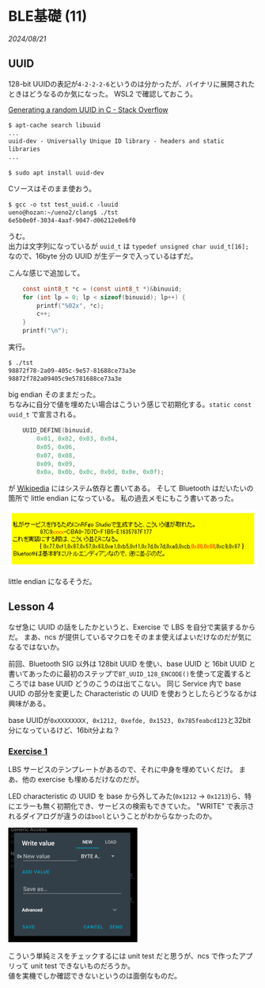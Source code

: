 # BLE基礎 (11)

<i>2024/08/21</i>

## UUID

128-bit UUIDの表記が`4-2-2-2-6`というのは分かったが、バイナリに展開されたときはどうなるのか気になった。
WSL2 で確認しておこう。

[Generating a random UUID in C - Stack Overflow](https://stackoverflow.com/questions/51053568/generating-a-random-uuid-in-c)

```console
$ apt-cache search libuuid
...
uuid-dev - Universally Unique ID library - headers and static libraries
...

$ sudo apt install uuid-dev
```

Cソースはそのまま使おう。

```console
$ gcc -o tst test_uuid.c -luuid
ueno@hozan:~/ueno2/clang$ ./tst
6e5b0e0f-3034-4aaf-9047-d06212e0e6f0
```

うむ。  
出力は文字列になっているが `uuid_t` は `typedef unsigned char uuid_t[16];` なので、16byte 分の UUID が生データで入っているはずだ。

こんな感じで追加して。

```c
    const uint8_t *c = (const uint8_t *)&binuuid;
    for (int lp = 0; lp < sizeof(binuuid); lp++) {
        printf("%02x", *c);
        c++;
    }
    printf("\n");
```

実行。

```console
$ ./tst
98872f78-2a09-405c-9e57-81688ce73a3e
98872f782a09405c9e5781688ce73a3e
```

big endian そのままだった。  
ちなみに自分で値を埋めたい場合はこういう感じで初期化する。`static const uuid_t` で宣言される。

```c
    UUID_DEFINE(binuuid,
        0x01, 0x02, 0x03, 0x04,
        0x05, 0x06,
        0x07, 0x08,
        0x09, 0x09,
        0x0a, 0x0b, 0x0c, 0x0d, 0x0e, 0x0f);
```

が [Wikipedia](https://en.wikipedia.org/wiki/Universally_unique_identifier#Encoding) にはシステム依存と書いてある。
そして Bluetooth はだいたいの箇所で little endian になっている。
私の過去メモにもこう書いてあった。

![image](20240821b-1.png)

little endian になるそうだ。

## Lesson 4 

なぜ急に UUID の話をしたかというと、Exercise で LBS を自分で実装するからだ。
まあ、ncs が提供しているマクロをそのまま使えばよいだけなのだが気になるではないか。

前回、Bluetooth SIG 以外は 128bit UUID を使い、base UUID と 16bit UUID と書いてあったのに最初のステップで`BT_UUID_128_ENCODE()`を使って定義するところでは base UUID どうのこうのは出てこない。
同じ Service 内で base UUID の部分を変更した Characteristic の UUID を使おうとしたらどうなるかは興味がある。

base UUIDが`0xXXXXXXXX, 0x1212, 0xefde, 0x1523, 0x785feabcd123`と32bit分になっているけど、16bit分よね？

### [Exercise 1](https://academy.nordicsemi.com/courses/bluetooth-low-energy-fundamentals/lessons/lesson-4-bluetooth-le-data-exchange/topic/blefund-lesson-4-exercise-1/)

LBS サービスのテンプレートがあるので、それに中身を埋めていくだけ。
まあ、他の exercise も埋めるだけなのだが。

LED characteristic の UUID を base から外してみた(`0x1212` → `0x1213`)ら、特にエラーも無く初期化でき、サービスの検索もできていた。
"WRITE" で表示されるダイアログが違うのは`bool`ということがわからなかったのか。

![image](20240821b-2.png)

こういう単純ミスをチェックするには unit test だと思うが、ncs で作ったアプリって unit test できないものだろうか。  
値を実機でしか確認できないというのは面倒なものだ。
